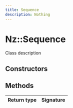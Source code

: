 ```yaml
---
title: Sequence
description: Nothing
---
```


# Nz::Sequence

Class description

## Constructors


## Methods

| Return type | Signature |
| ----------- | --------- |
